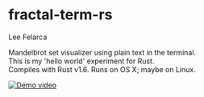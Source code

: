 # fractal-term-rs
Lee Felarca

Mandelbrot set visualizer using plain text in the terminal.  
This is my 'hello world' experiment for Rust.  
Compiles with Rust v1.6. Runs on OS X; maybe on Linux.

[![Demo video](https://i.vimeocdn.com/video/557349722_1280.jpg)](https://vimeo.com/156358295 "Demo video")

